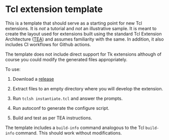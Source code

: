 # Tcl extension template

This is a template that should serve as a starting point for new Tcl extensions.
It is *not* a tutorial and *not* an illustrative sample. It is meant to create
the layout used for extensions built using the standard Tcl Extension Architecture
([TEA](https://wiki.tcl-lang.org/page/TEA)) and assumes familiarity with
the same. In addition, it also includes CI workflows for Github actions.

The template does not include direct support for Tk extensions although of course
you could modify the generated files appropriately.

To use:

1. Download a [release](https://github.com/apnadkarni/tcl-extension-template/releases)

2. Extract files to an empty directory where you will develop the extension.

3. Run `tclsh instantiate.tcl` and answer the prompts.

4. Run autoconf to generate the configure script.

5. Build and test as per TEA instructions.

The template includes a `build-info` command analogous to the Tcl `build-info`
command. This should work without modifications.
